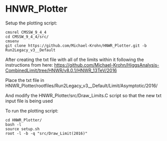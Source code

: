 # HNWR_Plotter
Setup the plotting script:
```
cmsrel CMSSW_9_4_4
cd CMSSW_9_4_4/src/
cmsenv
git clone https://github.com/Michael-Krohn/HNWR_Plotter.git -b Run2Legacy_v3__Default
```

After creating the txt file with all of the limits within it following the instructions from here: https://github.com/Michael-Krohn/HiggsAnalysis-CombinedLimit/tree/HNWR/v8.0.1/HNWR_13TeV/2016

Place the txt file in HNWR_Plotter/rootfiles/Run2Legacy_v3__Default/Limit/Asymptotic/2016/

And modify the HNWR_Plotter/src/Draw_Limits.C script so that the new txt input file is being used

To run the plotting script:
```
cd HNWR_Plotter/
bash -l
source setup.sh
root -l -b -q "src/Draw_Limit(2016)"
```

